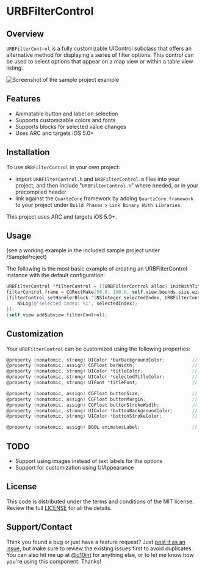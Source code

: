 URBFilterControl
================

## Overview

`URBFilterControl` is a fully customizable UIControl subclass that offers an alternative method for displaying a series of filter options. This control can be used to select options that appear on a map view or within a table view listing.

![Screenshot of the sample project example](https://www.dropbox.com/s/je20bweeygon469/URBFilterControl_screenshot01.gif)

## Features

- Animatable button and label on selection
- Supports customizable colors and fonts
- Supports blocks for selected value changes
- Uses ARC and targets iOS 5.0+

## Installation

To use `URBFilterControl` in your own project:
- import `URBFilterControl.h` and `URBFilterControl.m` files into your project, and then include "`URBFilterControl.h`" where needed, or in your precompiled header
- link against the `QuartzCore` framework by adding `QuartzCore.framework` to your project under `Build Phases` > `Link Binary With Libraries`.

This project uses ARC and targets iOS 5.0+.

## Usage

(see a working example in the included sample project under /SampleProject)

The following is the most basic example of creating an URBFilterControl instance with the default configuration:

```objective-c
URBFilterControl *filterControl = [[URBFilterControl alloc] initWithTitles:@[@"Option 1", @"Option 2", @"Option 3"]];
filterControl.frame = CGRectMake(50.0, 100.0, self.view.bounds.size.width - 100.0, 70.0);
[filterControl setHandlerBlock:^(NSInteger selectedIndex, URBFilterControl *filterControl) {
	NSLog(@"selected index: %i", selectedIndex);
}];
[self.view addSubview:filterControl];
```

## Customization

Your `URBFilterControl` can be customized using the following properties:

```objective-c
@property (nonatomic, strong) UIColor *barBackgroundColor;			// default [UIColor colorWithWhite:0.6 alpha:1.0]
@property (nonatomic, assign) CGFloat barWidth;						// default 5.0f
@property (nonatomic, strong) UIColor *titleColor;					// default [UIColor colorWithWhite:0.5 alpha:1.0]
@property (nonatomic, strong) UIColor *selectedTitleColor;			// default [UIColor colorWithRed:0.771 green:0.000 blue:0.017 alpha:1.000]
@property (nonatomic, strong) UIFont *titleFont;					// default [UIFont boldSystemFontOfSize:12.0]

@property (nonatomic, assign) CGFloat buttonSize;					// default 26.0f (diameter)
@property (nonatomic, assign) CGFloat buttonMargin;					// default 3.0f
@property (nonatomic, assign) CGFloat buttonStrokeWidth;			// default 2.0f
@property (nonatomic, strong) UIColor *buttonBackgroundColor;		// default [UIColor colorWithRed:0.771 green:0.000 blue:0.017 alpha:1.000]
@property (nonatomic, strong) UIColor *buttonStrokeColor;			// default [UIColor whiteColor]

@property (nonatomic, assign) BOOL animatesLabel;					// default YES
```

## TODO

- Support using images instead of text labels for the options
- Support for customization using UIAppearance

## License

This code is distributed under the terms and conditions of the MIT license. Review the full [LICENSE](LICENSE) for all the details.

## Support/Contact

Think you found a bug or just have a feature request? Just [post it as an issue](https://github.com/u10int/URBFilterControl/issues), but make sure to review the existing issues first to avoid duplicates. You can also hit me up at [@u10int](http://twitter.com/u10int) for anything else, or to let me know how you're using this component. Thanks!